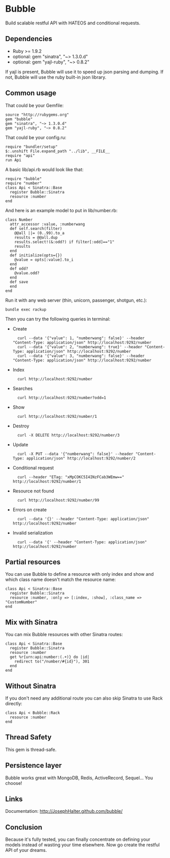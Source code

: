 Bubble
======

Build scalable restful API with HATEOS and conditional requests.

Dependencies
------------

* Ruby >= 1.9.2
* optional: gem "sinatra", "~> 1.3.0.d"
* optional: gem "yajl-ruby", "~> 0.8.2"

If yajl is present, Bubble will use it to speed up json parsing and dumping. If not, Bubble will use the ruby built-in json library.

Common usage
------------

That could be your Gemfile:

    source "http://rubygems.org"
    gem "bubble"
    gem "sinatra", "~> 1.3.0.d"
    gem "yajl-ruby", "~> 0.8.2"

That could be your config.ru:

    require "bundler/setup"
    $:.unshift File.expand_path "../lib", __FILE__
    require "api"
    run Api

A basic lib/api.rb would look like that:

    require "bubble"
    require "number"
    class Api < Sinatra::Base
      register Bubble::Sinatra
      resource :number
    end

And here is an example model to put in lib/number.rb:

    class Number
      attr_accessor :value, :numberwang
      def self.search(filter)
        @@all ||= (0..99).to_a
        results = @@all.dup
        results.select!(&:odd?) if filter[:odd]=="1"
        results
      end
      def initialize(opts={})
        @value = opts[:value].to_i
      end
      def odd?
        @value.odd?
      end
      def save
      end
    end

Run it with any web server (thin, unicorn, passenger, shotgun, etc.):

    bundle exec rackup

Then you can try the following queries in terminal:

* Create

        curl --data '{"value": 1, "numberwang": false}' --header "Content-Type: application/json" http://localhost:9292/number
        curl --data '{"value": 2, "numberwang": true}' --header "Content-Type: application/json" http://localhost:9292/number
        curl --data '{"value": 3, "numberwang": false}' --header "Content-Type: application/json" http://localhost:9292/number

* Index

        curl http://localhost:9292/number

* Searches

        curl http://localhost:9292/number?odd=1

* Show

        curl http://localhost:9292/number/1

* Destroy

        curl -X DELETE http://localhost:9292/number/3

* Update

        curl -X PUT --data '{"numberwang": false}' --header "Content-Type: application/json" http://localhost:9292/number/2

* Conditional request

        curl --header "ETag: "xMpCOKC5I4INzFCab3WEmw==" http://localhost:9292/number/1

* Resource not found

        curl http://localhost:9292/number/99

* Errors on create

        curl --data '{}' --header "Content-Type: application/json" http://localhost:9292/number

* Invalid serialization

        curl --data '{' --header "Content-Type: application/json" http://localhost:9292/number

Partial resources
-----------------

You can use Bubble to define a resource with only index and show and which class name doesn't match the resource name:

    class Api < Sinatra::Base
      register Bubble::Sinatra
      resource :number, :only => [:index, :show], :class_name => "CustomNumber"
    end

Mix with Sinatra
----------------

You can mix Bubble resources with other Sinatra routes:

    class Api < Sinatra::Base
      register Bubble::Sinatra
      resource :number
      get %r{urn:api:number:(.+)} do |id|
        redirect to("/number/#{id}"), 301
      end
    end

Without Sinatra
---------------

If you don't need any additional route you can also skip Sinatra to use Rack directly:

    class Api < Bubble::Rack
      resource :number
    end

Thread Safety
-------------

This gem is thread-safe.

Persistence layer
-----------------

Bubble works great with MongoDB, Redis, ActiveRecord, Sequel... You choose!

Links
-----

Documentation: http://JosephHalter.github.com/bubble/

Conclusion
----------

Because it's fully tested, you can finally concentrate on defining your models instead of wasting your time elsewhere. Now go create the restful API of your dreams.